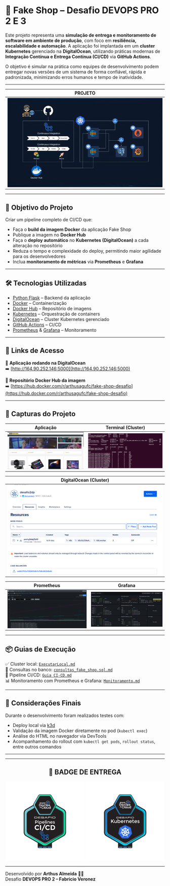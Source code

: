 # 🛒 Fake Shop – Desafio DEVOPS PRO 2 E 3

Este projeto representa uma **simulação de entrega e monitoramento de software em ambiente de produção**, com foco em **resiliência, escalabilidade e automação**. A aplicação foi implantada em um **cluster Kubernetes** gerenciado na **DigitalOcean**, utilizando práticas modernas de **Integração Contínua e Entrega Contínua (CI/CD)** via **GitHub Actions**.

O objetivo é simular na prática como equipes de desenvolvimento podem entregar novas versões de um sistema de forma confiável, rápida e padronizada, minimizando erros humanos e tempo de inatividade.

---

| PROJETO                          |
|----------------------------------|
| ![](./Guia%20da%20aplica%C3%A7%C3%A3o/projeto.png) |

---
## 🎯 Objetivo do Projeto

Criar um pipeline completo de CI/CD que:

- Faça o **build da imagem Docker** da aplicação Fake Shop  
- Publique a imagem no **Docker Hub**  
- Faça o **deploy automático** no **Kubernetes (DigitalOcean)** a cada alteração no repositório  
- Reduza o tempo e complexidade do deploy, permitindo maior agilidade para os desenvolvedores  
- Inclua **monitoramento de métricas** via **Prometheus** e **Grafana**

---

## 🛠️ Tecnologias Utilizadas

- [Python Flask](https://flask.palletsprojects.com/) – Backend da aplicação  
- [Docker](https://www.docker.com/) – Containerização  
- [Docker Hub](https://hub.docker.com/) – Repositório de imagens  
- [Kubernetes](https://kubernetes.io/) – Orquestração de containers  
- [DigitalOcean](https://www.digitalocean.com/) – Cluster Kubernetes gerenciado  
- [GitHub Actions](https://github.com/features/actions) – CI/CD  
- [Prometheus](https://prometheus.io/) & [Grafana](https://grafana.com/) – Monitoramento  

---

## 🚀 Links de Acesso

🔗 **Aplicação rodando na DigitalOcean**  
➡️ [http://164.90.252.146:5000](http://164.90.252.146:5000)

🐳 **Repositório Docker Hub da imagem**  
➡️ [https://hub.docker.com/r/arthusagufc/fake-shop-desafio](https://hub.docker.com/r/arthusagufc/fake-shop-desafio)

---

## 📸 Capturas do Projeto

| Aplicação                        | Terminal (Cluster)                   |
|----------------------------------|--------------------------------------|
| ![](./Guia%20da%20aplica%C3%A7%C3%A3o/App.png) | ![](./Guia%20da%20aplica%C3%A7%C3%A3o/Cluster.png) |

| DigitalOcean (Cluster)           |
|----------------------------------|
| ![](./Guia%20da%20aplica%C3%A7%C3%A3o/DigitalOcean.png) |

| Prometheus                       | Grafana                 |
|----------------------------------|--------------------------------------|
| ![](./Guia%20da%20aplica%C3%A7%C3%A3o/prometheus.png) | ![](./Guia%20da%20aplica%C3%A7%C3%A3o/grafana.png) |

---

## 📦 Guias de Execução

✅ Cluster local: [`ExecutarLocal.md`](./Guia%20da%20aplica%C3%A7%C3%A3o/ExecutarLocal.md)  
📄 Consultas no banco: [`consultas_fake_shop.sql.md`](./Guia%20da%20aplica%C3%A7%C3%A3o/consultas_fake_shop.sql.md)  
🚀 Pipeline CI/CD: [`Guia CI-CD.md`](./Guia%20da%20aplica%C3%A7%C3%A3o/Guia%20CI-CD.md)  
📊 Monitoramento com Prometheus e Grafana: [`Monitoramento.md`](./Guia%20da%20aplica%C3%A7%C3%A3o/Monitoramento.md)

---

## 📌 Considerações Finais

Durante o desenvolvimento foram realizados testes com:

- Deploy local via [k3d](https://k3d.io/)  
- Validação da imagem Docker diretamente no pod (`kubectl exec`)  
- Análise do HTML no navegador via DevTools  
- Acompanhamento do rollout com `kubectl get pods`, `rollout status`, entre outros comandos

---
---

<h2 align="center">🏅 BADGE DE ENTREGA </h2>

<p align="center">
  <img src="./Guia%20da%20aplica%C3%A7%C3%A3o/Desafio%20DevOps%20%26%20Cloud%20-%20Desafio%20Pipeline%20CICD%20-%202025-03-23.png" alt="Badge Pipeline CI/CD" width="250"/>
  <img src="./Guia%20da%20aplica%C3%A7%C3%A3o/Desafio%20DevOps%20%26%20Cloud%20-%20Desafio%20Kubernetes%20-%202025-03-23.png" alt="Badge Kubernetes" width="250"/>
</p>

---
Desenvolvido por **Arthus Almeida** 👨‍💻  
Desafio **DEVOPS PRO 2 – Fabricio Veronez**


